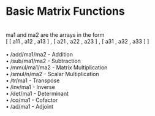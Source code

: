 # Basic Matrix Functions
<br>
ma1 and ma2 are the arrays in the form<br>
[ [ a11 , a12 , a13 ] , [ a21 , a22 , a23 ] , [ a31 , a32 , a33 ] ]<br><br>
• /add/ma1/ma2 - Addition<br>
• /sub/ma1/ma2 - Subtraction<br>
• /mmul/ma1/ma2 - Matrix Multiplication<br>
• /smul/n/ma2 - Scalar Multiplication<br>
• /tr/ma1 - Transpose<br>
• /inv/ma1 - Inverse<br>
• /det/ma1 - Determinant<br>
• /co/ma1 - Cofactor<br>
• /ad/ma1 - Adjoint<br>
